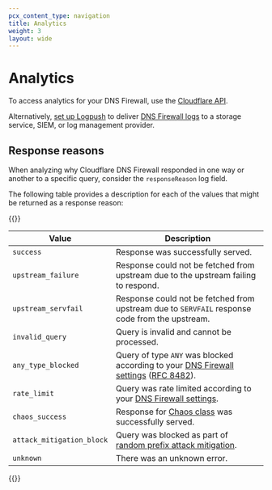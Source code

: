 ```yaml
---
pcx_content_type: navigation
title: Analytics
weight: 3
layout: wide
---
```


# Analytics

To access analytics for your DNS Firewall, use the [Cloudflare API](/api/operations/dns-firewall-analytics-table).

Alternatively, [set up Logpush](/logs/about/) to deliver [DNS Firewall logs](/logs/reference/log-fields/account/dns_firewall_logs/) to a storage service, SIEM, or log management provider.

## Response reasons

When analyzing why Cloudflare DNS Firewall responded in one way or another to a specific query, consider the `responseReason` log field.

The following table provides a description for each of the values that might be returned as a response reason:

{{<table-wrap>}}

| Value     | Description                                                                                                                                |
|-------------------------|--------------------------------------------------------------------------------------------------------------------------------------------|
| `success`                 | Response was successfully served.                                                                                                           |
| `upstream_failure`        | Response could not be fetched from upstream due to the upstream failing to respond.                                                        |
| `upstream_servfail`       | Response could not be fetched from upstream due to `SERVFAIL` response code from the upstream.                                               |
| `invalid_query`           | Query is invalid and cannot be processed.                                                                                                  |
| `any_type_blocked`        | Query of type `ANY` was blocked according to your [DNS Firewall settings](/dns/dns-firewall/setup/) ([RFC 8482](https://www.rfc-editor.org/rfc/rfc8482.html)).                                                                    |
| `rate_limit`              | Query was rate limited according to your [DNS Firewall settings](/dns/dns-firewall/setup/).                                                                                      |
| `chaos_success`           | Response for [Chaos class](https://en.wikipedia.org/wiki/Chaosnet) was successfully served.                                                                                          |
| `attack_mitigation_block` | Query was blocked as part of [random prefix attack mitigation](https://developers.cloudflare.com/dns/dns-firewall/random-prefix-attacks/). |
| `unknown`                 | There was an unknown error.                                                                                                                             |

{{</table-wrap>}}